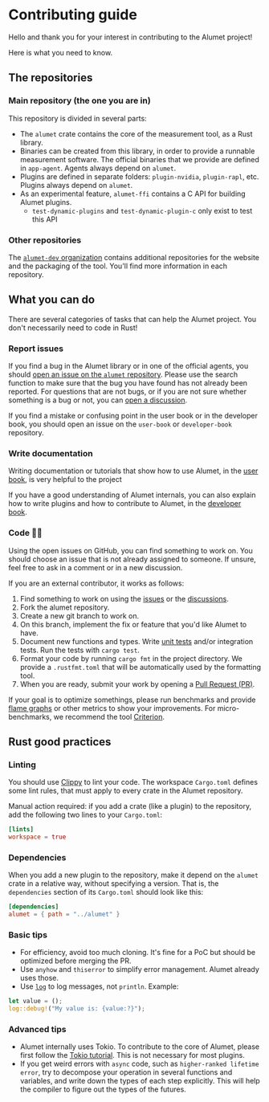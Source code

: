 # Contributing guide

Hello and thank you for your interest in contributing to the Alumet project!

Here is what you need to know.

## The repositories

### Main repository (the one you are in)

This repository is divided in several parts:
- The `alumet` crate contains the core of the measurement tool, as a Rust library.
- Binaries can be created from this library, in order to provide a runnable measurement software. The official binaries that we provide are defined in `app-agent`. Agents always depend on `alumet`.
- Plugins are defined in separate folders: `plugin-nvidia`, `plugin-rapl`, etc. Plugins always depend on `alumet`.
- As an experimental feature, `alumet-ffi` contains a C API for building Alumet plugins.
    - `test-dynamic-plugins` and `test-dynamic-plugin-c` only exist to test this API

### Other repositories

The [`alumet-dev` organization](https://github.com/alumet-dev) contains additional repositories for the website and the packaging of the tool. You'll find more information in each repository.

## What you can do

There are several categories of tasks that can help the Alumet project. You don't necessarily need to code in Rust!

### Report issues

If you find a bug in the Alumet library or in one of the official agents, you should [open an issue on the `alumet` repository](https://github.com/alumet-dev/alumet/issues). Please use the search function to make sure that the bug you have found has not already been reported. For questions that are not bugs, or if you are not sure whether something is a bug or not, you can [open a discussion](https://github.com/alumet-dev/alumet/discussions).

If you find a mistake or confusing point in the user book or in the developer book, you should open an issue on the `user-book` or `developer-book` repository.

### Write documentation

Writing documentation or tutorials that show how to use Alumet, in the [user book](https://github.com/alumet-dev/user-book), is very helpful to the project

If you have a good understanding of Alumet internals, you can also explain how to write plugins and how to  contribute to Alumet, in the [developer book](https://github.com/alumet-dev/developer-book).

### Code 🧑‍💻

Using the open issues on GitHub, you can find something to work on. You should choose an issue that is not already assigned to someone. If unsure, feel free to ask in a comment or in a new discussion.

If you are an external contributor, it works as follows:
1. Find something to work on using the [issues](https://github.com/alumet-dev/alumet/issues) or the [discussions](https://github.com/alumet-dev/alumet/discussions).
2. Fork the alumet repository.
3. Create a new git branch to work on.
4. On this branch, implement the fix or feature that you'd like Alumet to have.
5. Document new functions and types. Write [unit tests](https://doc.rust-lang.org/rust-by-example/testing/unit_testing.html) and/or integration tests. Run the tests with `cargo test`.
6. Format your code by running `cargo fmt` in the project directory. We provide a `.rustfmt.toml` that will be automatically used by the formatting tool.
7. When you are ready, submit your work by opening a [Pull Request (PR)](https://github.com/alumet-dev/alumet/pulls).

If your goal is to optimize somethings, please run benchmarks and provide [flame graphs](https://github.com/killercup/cargo-flamegraph) or other metrics to show your improvements. For micro-benchmarks, we recommend the tool [Criterion](https://bheisler.github.io/criterion.rs/book/index.html).

## Rust good practices

### Linting

You should use [Clippy](https://doc.rust-lang.org/stable/clippy/index.html) to lint your code. The workspace `Cargo.toml` defines some lint rules, that must apply to every crate in the Alumet repository.

Manual action required: if you add a crate (like a plugin) to the repository, add the following two lines to your `Cargo.toml`:

```toml
[lints]
workspace = true
```

### Dependencies

When you add a new plugin to the repository, make it depend on the `alumet` crate in a relative way, without specifying a version. That is, the `dependencies` section of its `Cargo.toml` should look like this:

```toml
[dependencies]
alumet = { path = "../alumet" }
```

### Basic tips

- For efficiency, avoid too much cloning. It's fine for a PoC but should be optimized before merging the PR.
- Use `anyhow` and `thiserror` to simplify error management. Alumet already uses those.
- Use [`log`](https://docs.rs/log/latest/log/) to log messages, not `println`. Example:

```rs
let value = ();
log::debug!("My value is: {value:?}");
```

### Advanced tips

- Alumet internally uses Tokio. To contribute to the core of Alumet, please first follow the [Tokio tutorial](https://tokio.rs/tokio/tutorial). This is not necessary for most plugins.
- If you get weird errors with `async` code, such as `higher-ranked lifetime error`, try to decompose your operation in several functions and variables, and write down the types of each step explicitly. This will help the compiler to figure out the types of the futures.
